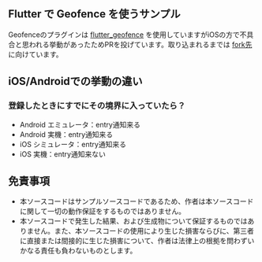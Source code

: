 ## Flutter で Geofence を使うサンプル

Geofenceのプラグインは [flutter_geofence](https://pub.dev/packages/flutter_geofence) を使用していますがiOSの方で不具合と思われる挙動があったためPRを投げています。取り込まれるまでは [fork先](https://github.com/katsuyax/flutter_geofence/tree/fix-ios-enter-and-exit-notification) に向けています。

## iOS/Androidでの挙動の違い

### 登録したときにすでにその境界に入っていたら？

- Android エミュレータ：entry通知来る
- Android 実機：entry通知来る
- iOS シミュレータ：entry通知来る
- iOS 実機：entry通知来ない

## 免責事項

- 本ソースコードはサンプルソースコードであるため、作者は本ソースコードに関して一切の動作保証をするものではありません。
- 本ソースコードで発生した結果、および生成物について保証するものではありません。また、本ソースコードの使用により生じた損害ならびに、第三者に直接または間接的に生じた損害について、作者は法律上の根拠を問わずいかなる責任も負わないものとします。